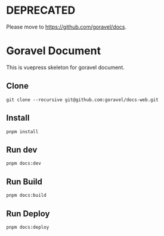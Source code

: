 # DEPRECATED

Please move to https://github.com/goravel/docs.

# Goravel Document

This is vuepress skeleton for goravel document.

## Clone 

```
git clone --recursive git@github.com:goravel/docs-web.git
```

## Install

```
pnpm install
```

## Run dev

```
pnpm docs:dev
```

## Run Build

```
pnpm docs:build
```

## Run Deploy

```
pnpm docs:deploy
```
